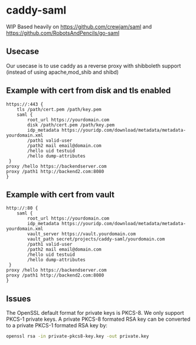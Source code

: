 # caddy-saml

WIP
Based heavily on https://github.com/crewjam/saml and https://github.com/RobotsAndPencils/go-saml

## Usecase
Our usecase is to use caddy as a reverse proxy with shibboleth support (instead of using apache,mod_shib and shibd)

## Example with cert from disk and tls enabled
```
https://:443 {
    tls /path/cert.pem /path/key.pem
    saml {
        root_url https://yourdomain.com
        disk /path/cert.pem /path/key.pem
        idp_metadata https://youridp.com/download/metadata/metadata-yourdomain.xml
        /path1 valid-user
        /path2 mail email@domain.com
        /hello uid testuid
        /hello dump-attributes
 }
proxy /hello https://backendserver.com
proxy /path1 http://backend2.com:8080
}
```


## Example with cert from vault
```
http://:80 {
    saml {
        root_url https://yourdomain.com
        idp_metadata https://youridp.com/download/metadata/metadata-yourdomain.xml
        vault_server https://vault.yourdomain.com
        vault_path secret/projects/caddy-saml/yourdomain.com
        /path1 valid-user
        /path2 mail email@domain.com
        /hello uid testuid
        /hello dump-attributes
 }
proxy /hello https://backendserver.com
proxy /path1 http://backend2.com:8080
}
```

## Issues
The OpenSSL default format for private keys is PKCS-8. We only support PKCS-1 private keys.
A private PKCS-8 formated RSA key can be converted to a private PKCS-1 formated RSA key by:

```sh
openssl rsa -in private-pkcs8-key.key -out private.key
```  
